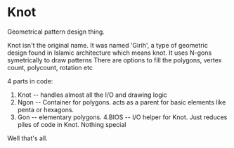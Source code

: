 # Knot
Geometrical pattern design thing. 

Knot isn't the original name. It was named 'Girih', a type of geometric design found in Islamic architecture which means knot.
It uses N-gons symetrically to draw patterns
There are options to fill the polygons, vertex count, polycount, rotation etc

4 parts in code:
1. Knot  -- handles almost all the I/O and drawing logic
2. Ngon -- Container for polygons. acts as a parent for basic elements like penta or hexagons.
3. Gon -- elementary polygons.
4.BIOS -- I/O helper for Knot. Just reduces piles of code in Knot. Nothing special

Well that's all. 
